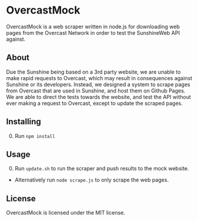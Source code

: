 # OvercastMock

OvercastMock is a web scraper written in node.js for downloading web pages from the Overcast Network in order to test the SunshineWeb API against.

## About
Due the Sunshine being based on a 3rd party website, we are unable to make rapid requests to Overcast, which may result in consequences against Sunshine or its developers. Instead, we designed a system to scrape pages from Overcast that are used in Sunshine, and host them on Github Pages. We are able to direct the tests towards the website, and test the API without ever making a request to Overcast, except to update the scraped pages. 

## Installing
0. Run ```npm install```

## Usage
0. Run ```update.sh``` to run the scraper and push results to the mock website.
  * Alternatively run ```node scrape.js``` to only scrape the web pages.

## License
OvercastMock is licensed under the MIT license.
